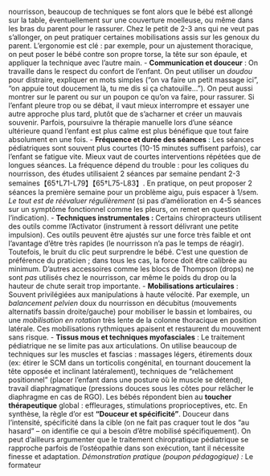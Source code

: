nourrisson, beaucoup de techniques se font alors que le bébé est allongé sur la table, éventuellement sur une couverture moelleuse, ou même dans les bras du parent pour le rassurer. Chez le petit de 2-3 ans qui ne veut pas s’allonger, on peut pratiquer certaines mobilisations assis sur les genoux du parent. L’ergonomie est clé : par exemple, pour un ajustement thoracique, on peut poser le bébé contre son propre torse, la tête sur son épaule, et appliquer la technique avec l’autre main. - **Communication et douceur** : On travaille dans le respect du confort de l’enfant. On peut utiliser un *doudou* pour distraire, expliquer en mots simples (“on va faire un petit massage ici”, “on appuie tout doucement là, tu me dis si ça chatouille…”). On peut aussi montrer sur le parent ou sur un poupon ce qu’on va faire, pour rassurer. Si l’enfant pleure trop ou se débat, il vaut mieux interrompre et essayer une autre approche plus tard, plutôt que de s’acharner et créer un mauvais souvenir. Parfois, poursuivre la thérapie manuelle lors d’une séance ultérieure quand l’enfant est plus calme est plus bénéfique que tout faire absolument en une fois. - **Fréquence et durée des séances** : Les séances pédiatriques sont souvent plus courtes (10-15 minutes suffisent parfois), car l’enfant se fatigue vite. Mieux vaut de courtes interventions répétées que de longues séances. La fréquence dépend du trouble : pour les coliques du nourrisson, des études utilisaient 2 séances par semaine pendant 2-3 semaines【65†L71-L79】【65†L75-L83】. En pratique, on peut proposer 2 séances la première semaine pour un problème aigu, puis espacer à 1/sem. *Le tout est de réévaluer régulièrement* (si pas d’amélioration en 4-5 séances sur un symptôme fonctionnel comme les pleurs, on remet en question l’indication). - **Techniques instrumentales :** Certains chiropracteurs utilisent des outils comme l’Activator (instrument à ressort délivrant une petite impulsion). Ces outils peuvent être ajustés sur une force très faible et ont l’avantage d’être très rapides (le nourrisson n’a pas le temps de réagir). Toutefois, le bruit du clic peut surprendre le bébé. C’est une question de préférence du praticien ; dans tous les cas, la force doit être calibrée au minimum. D’autres accessoires comme les blocs de Thompson (drops) ne sont *pas* utilisés chez le nourrisson, car même le poids du drop ou la hauteur de chute serait trop importante. - **Mobilisations articulaires** : Souvent privilégiées aux manipulations à haute vélocité. Par exemple, un *balancement pelvien* doux du nourrisson en décubitus (mouvements alternatifs bassin droite/gauche) pour mobiliser le bassin et lombaires, ou une *mobilisation en rotation* très lente de la colonne thoracique en position latérale. Ces mobilisations rythmiques apaisent et restaurent du mouvement sans risque. - **Tissus mous et techniques myofasciales** : Le traitement pédiatrique ne se limite pas aux articulations. On utilise beaucoup de techniques sur les muscles et fascias : massages légers, étirements doux (ex: étirer le SCM dans un torticolis congénital, en tournant doucement la tête opposée et inclinant latéralement), techniques de “relâchement positionnel” (placer l’enfant dans une posture où le muscle se détend), travail diaphragmatique (pressions douces sous les côtes pour relâcher le diaphragme en cas de RGO). Les bébés répondent bien au **toucher thérapeutique** global : effleurages, stimulations proprioceptives, etc. En synthèse, la règle d’or est **“Douceur et spécificité”**. Douceur dans l’intensité, spécificité dans la cible (on ne fait pas craquer tout le dos “au hasard” – on identifie ce qui a besoin d’être mobilisé spécifiquement). On peut d’ailleurs argumenter que le traitement chiropratique pédiatrique se rapproche parfois de l’ostéopathie dans son exécution, tant il nécessite finesse et adaptation. *Démonstration pratique (poupon pédagogique) :* Le formateur